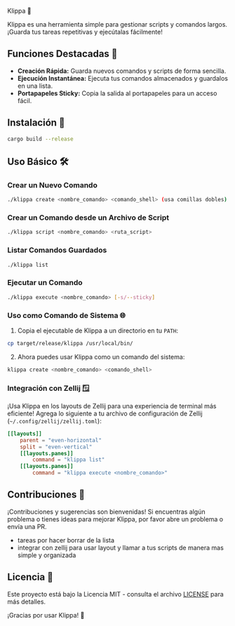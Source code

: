  Klippa 📎

Klippa es una herramienta simple para gestionar scripts y comandos largos. ¡Guarda tus tareas repetitivas y ejecútalas fácilmente!

## Funciones Destacadas 🌟

- **Creación Rápida:** Guarda nuevos comandos y scripts de forma sencilla.
- **Ejecución Instantánea:** Ejecuta tus comandos almacenados y guardalos en una lista.
- **Portapapeles Sticky:** Copia la salida al portapapeles para un acceso fácil.

## Instalación 🚀

```bash
cargo build --release
```

## Uso Básico 🛠️

### Crear un Nuevo Comando

```bash
./klippa create <nombre_comando> <comando_shell> (usa comillas dobles)
```

### Crear un Comando desde un Archivo de Script

```bash
./klippa script <nombre_comando> <ruta_script>
```

### Listar Comandos Guardados

```bash
./klippa list
```

### Ejecutar un Comando

```bash
./klippa execute <nombre_comando> [-s/--sticky]
```
### Uso como Comando de Sistema 🌐

1. Copia el ejecutable de Klippa a un directorio en tu `PATH`:

```bash
cp target/release/klippa /usr/local/bin/
```

2. Ahora puedes usar Klippa como un comando del sistema:

```bash
klippa create <nombre_comando> <comando_shell>
```
### Integración con Zellij 🪟

¡Usa Klippa en los layouts de Zellij para una experiencia de terminal más eficiente! Agrega lo siguiente a tu archivo de configuración de Zellij (`~/.config/zellij/zellij.toml`):

```toml
[[layouts]]
    parent = "even-horizontal"
    split = "even-vertical"
    [[layouts.panes]]
        command = "klippa list"
    [[layouts.panes]]
        command = "klippa execute <nombre_comando>"
```

## Contribuciones 🤝

¡Contribuciones y sugerencias son bienvenidas! Si encuentras algún problema o tienes ideas para mejorar Klippa, por favor abre un problema o envía una PR.
- tareas por hacer borrar de la lista
- integrar con zellij para usar layout y llamar a tus scripts de manera mas simple y organizada
  

## Licencia 📄

Este proyecto está bajo la Licencia MIT - consulta el archivo [LICENSE](LICENSE) para más detalles.

¡Gracias por usar Klippa! 🚀
